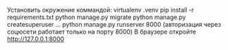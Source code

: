 Установить окружение коммандой:
virtualenv .venv
pip install -r requirements.txt
python manage.py migrate
python manage.py createsuperuser
...
python manage.py runserver 8000 (авторизация через соцюсети работает только на порту 8000)
В браузере откройте http://127.0.0.1:8000
